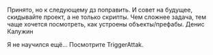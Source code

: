 Принято, но к следующему дз поправить. И совет на будущее, скидывайте проект, а не только скрипты. Чем сложнее задача, тем чаще хочется посмотреть, как устроены объекты/префабы. Денис Калужин

Я не научился ещё... Посмотрите TriggerAttak.
